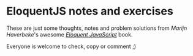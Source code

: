 # EloquentJS notes and exercises

These are just some thoughts, notes and problem solutions from <i>Marijn Haverbeke</i>'s awesome <a href="http://eloquentjavascript.net/"><i>Eloquent JavaScript</i></a> book.

Everyone is welcome to check, copy or comment ;)
